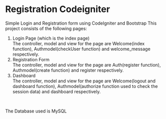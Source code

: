 # Registration Codeigniter
Simple Login and Registration form using CodeIgniter and Bootstrap
This project consists of the following pages:
1. Login Page (which is the index page)</br>
     The controller, model and view for the page are Welcome(index function), Authmodel(checkUser function) and welcome_message respectively.</br>
2. Registration Form</br>
  The controller, model and view for the page are Auth(register function), Authmodel(create function) and register respectively.</br>
3. Dashboard</br>
  The controller, model and view for the page are Welcome(logout and dashboard function), Authmodel(authorize function used to check the session data) and dashboard respectively.
</br>

The Database used is MySQL
